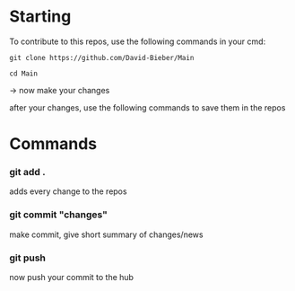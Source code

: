 # Starting

To contribute to this repos, use the following commands in your cmd:

```
git clone https://github.com/David-Bieber/Main

cd Main
```

-> now make your changes

after your changes, use the following commands to save them in the repos

# Commands

### git add .
adds every change to the repos

### git commit "changes"
make commit, give short summary of changes/news


### git push
now push your commit to the hub

